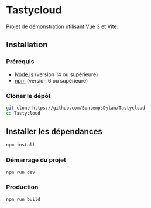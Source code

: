 # Tastycloud

Projet de démonstration utilisant Vue 3 et Vite.

## Installation

### Prérequis

- [Node.js](https://nodejs.org/) (version 14 ou supérieure)
- [npm](https://www.npmjs.com/get-npm) (version 6 ou supérieure)

### Cloner le dépôt

```sh
git clone https://github.com/BontempsDylan/Tastycloud
cd Tastycloud
```

## Installer les dépendances

```sh
npm install
```

### Démarrage du projet

```sh
npm run dev
```

### Production

```sh
npm run build
```
